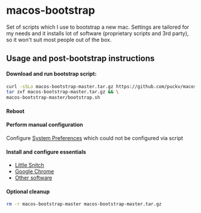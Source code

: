 # macos-bootstrap

Set of scripts which I use to bootstrap a new mac. Settings are tailored for my needs and it installs lot of software (proprietary scripts and 3rd party), so it won't suit most people out of the box.

## Usage and post-bootstrap instructions

#### Download and run bootstrap script: 

```bash
curl -sSLo macos-bootstrap-master.tar.gz https://github.com/puckv/macos-bootstrap/archive/master.tar.gz && \
tar zxf macos-bootstrap-master.tar.gz && \
macos-bootstrap-master/bootstrap.sh
```

#### Reboot

#### Perform manual configuration
 
Configure [System Preferences](manual/macos-preferences.md) which could not be configured via script

#### Install and configure essentials
  
* [Little Snitch](manual/little-snitch.md)
* [Google Chrome](manual/chrome.md)
* [Other software](manual/other.md)

#### Optional cleanup

```bash
rm -r macos-bootstrap-master macos-bootstrap-master.tar.gz
```
